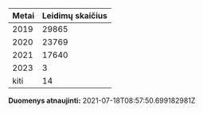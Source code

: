 | Metai | Leidimų skaičius |
|-------| ---------------- |
| 2019 | 29865 |
| 2020 | 23769 |
| 2021 | 17640 |
| 2023 | 3 |
| kiti | 14 |

**Duomenys atnaujinti:** 2021-07-18T08:57:50.699182981Z